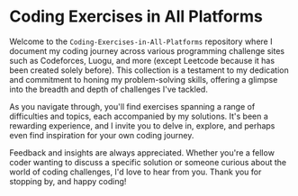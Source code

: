 # Coding Exercises in All Platforms

Welcome to the `Coding-Exercises-in-All-Platforms` repository where I document my coding journey across various programming challenge sites such as Codeforces, Luogu, and more (except Leetcode because it has been created solely before). This collection is a testament to my dedication and commitment to honing my problem-solving skills, offering a glimpse into the breadth and depth of challenges I've tackled.

As you navigate through, you'll find exercises spanning a range of difficulties and topics, each accompanied by my solutions. It's been a rewarding experience, and I invite you to delve in, explore, and perhaps even find inspiration for your own coding journey.

Feedback and insights are always appreciated. Whether you're a fellow coder wanting to discuss a specific solution or someone curious about the world of coding challenges, I'd love to hear from you. Thank you for stopping by, and happy coding!
